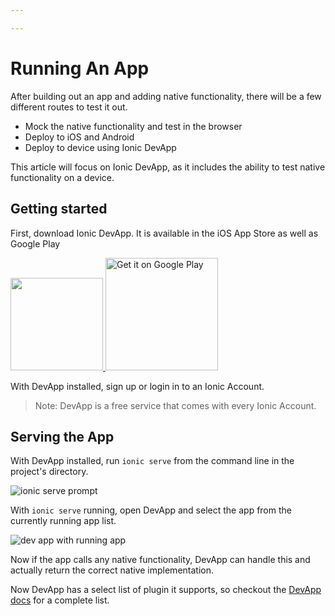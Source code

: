 ```yaml
---

---
```


# Running An App

After building out an app and adding native functionality, there will be a few different routes to test it out.

- Mock the native functionality and test in the browser
- Deploy to iOS and Android
- Deploy to device using Ionic DevApp

This article will focus on Ionic DevApp, as it includes the ability to test native functionality on a device.

## Getting started

First, download Ionic DevApp. It is available in the iOS App Store as well as Google Play

<a href="https://itunes.apple.com/us/app/ionic-devapp/id1233447133?ls=1&amp;mt=8" target="_blank">
  <img style="width: 148px" src="../assets/img/appstore.png" id="appstore-image">
</a>
<a href="https://play.google.com/store/apps/details?id=io.ionic.devapp&amp;hl=en" target="_blank">
  <img style="width: 180px" alt="Get it on Google Play" src="../assets/img/playstore.png" id="playstore-image">
</a>

With DevApp installed, sign up or login in to an Ionic Account.

> Note: DevApp is a free service that comes with every Ionic Account.

## Serving the App

With DevApp installed, run `ionic serve` from the command line in the project's directory.

![ionic serve prompt](../assets/img/guides/running/ionic-serve.png)

With `ionic serve` running, open DevApp and select the app from the currently running app list.

![dev app with running app](../assets/img/guides/running/dev-app-preview.png)

Now if the app calls any native functionality, DevApp can handle this and actually return the correct native implementation.

Now DevApp has a select list of plugin it supports, so checkout the [DevApp docs](https://ionicframework.com/docs/pro/devapp/) for a complete list.